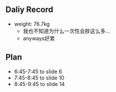 ## Daliy Record
* weight: 76.7kg
  * 我也不知道为什么一次性会胖这么多...
  * anyways好累

## Plan
* 6:45-7:45 to slide 6
* 7:45-8:45 to slide 10
* 8:45-9:45 to slide 14
